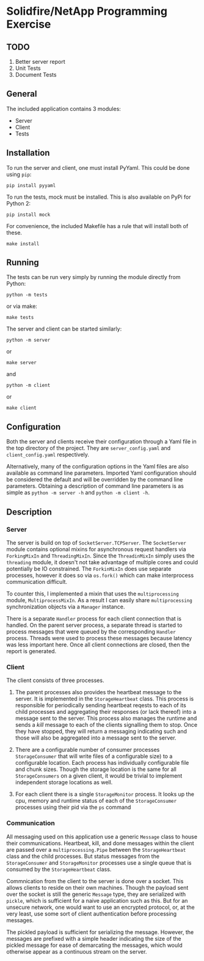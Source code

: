 # Solidfire/NetApp Programming Exercise

## TODO
    
1.  Better server report
2.  Unit Tests
3.  Document Tests

## General

The included application contains 3 modules:
*  Server
*  Client
*  Tests

## Installation

To run the server and client, one must install PyYaml.  This could be done using `pip`:
```
pip install pyyaml
```
To run the tests, mock must be installed.  This is also available on PyPi for Python 2:
```
pip install mock
```

For convenience, the included Makefile has a rule that will install both of these.
```
make install
```

## Running

The tests can be run very simply by running the module directly from Python:
```
python -m tests
```

or via make:
```
make tests
```
The server and client can be started similarly:
```
python -m server
```
or
```
make server
```
and
```
python -m client
```
or
```
make client
```

## Configuration

Both the server and clients receive their configuration through a Yaml file in the top directory of the project.  They are ```server_config.yaml``` and ```client_config.yaml``` respectively.

Alternatively, many of the configuration options in the Yaml files are also available as command line parameters.  Imported Yaml configuration should be considered the default and will be overridden by the command line parameters.  Obtaining a description of command line parameters is as simple as ```python -m server -h``` and ```python -m client -h```.

## Description

### Server

The server is build on top of ```SocketServer.TCPServer```.  The ```SocketServer``` module contains optional mixins for asynchronous request handlers via ```ForkingMixIn``` and ```ThreadingMixIn```.  Since the ```ThreadinMixIn``` simply uses the ```threading``` module, it doesn't not take advantage of multiple cores and could potentially be IO constrained. The ```ForkinMixIn``` does use separate processes, however it does so via ```os.fork()``` which can make interprocess communication difficult.

To counter this, I implemented a mixin that uses the ```multiprocessing``` module, ```MultiprocessMixIn```.  As a result I can easily share ```multiprocessing``` synchronization objects via a ```Manager``` instance.

There is a separate ```Handler``` process for each client connection that is handled. On the parent server process, a separate thread is started to process messages that were queued by the corresponding ```Handler``` process.  Threads were used to process these messages because latency was less important here.  Once all client connections are closed, then the report is generated.

### Client

The client consists of three processes.

1.  The parent processes also provides the heartbeat message to the server.  It is implemented in the ```StorageHeartbeat``` class.  This process is responsible for periodically sending heartbeat reqests to each of its child processes and aggregating their responses (or lack thereof) into a message sent to the server.  This process also manages the runtime and sends a *kill* message to each of the clients signalling them to stop.  Once they have stopped, they will return a messaging indicating such and those will also be aggregated into a message sent to the server.

2.  There are a configurable number of consumer processes ```StorageConsumer``` that will write files of a configurable size) to a configurable location.  Each process has individually configurable file and chunk sizes.  Though the storage location is the same for all ```StorageConsumers``` on a given client, it would be trivial to implement independent storage locations as well.

3.  For each client there is a single ```StorageMonitor``` process.  It looks up the cpu, memory and runtime status of each of the ```StorageConsumer``` processes using their pid via the ```ps``` command

### Communication

All messaging used on this application use a generic ```Message``` class to house their communications.  Heartbeat, kill, and done messages within the client are passed over a ```multiprocessing.Pipe``` between the ```StorageHeartbeat``` class and the child processes.  But status messages from the ```StorageConsumer``` and ```StorageMonitor``` processes use a single queue that is consumed by the ```StorageHeartbeat``` class.

Commnication from the client to the server is done over a socket.  This allows clients to reside on their own machines. Though the payload sent over the socket is still the generic ```Message``` type, they are serialized with ```pickle```, which is sufficient for a naive application such as this.  But for an unsecure network, one would want to use an encrypted protocol, or, at the very least, use some sort of client authentication before processing messages.

The pickled payload is sufficient for serializing the message. However, the messages are prefixed with a simple header indicating the size of the pickled message for ease of demarcating the messages, which would otherwise appear as a continuous stream on the server.

